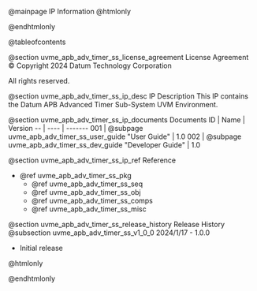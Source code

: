 @mainpage IP Information
@htmlonly
<div class="autonumbering">
@endhtmlonly


@tableofcontents


@section uvme_apb_adv_timer_ss_license_agreement License Agreement
© Copyright 2024 Datum Technology Corporation

All rights reserved.


@section uvme_apb_adv_timer_ss_ip_desc IP Description
This IP contains the Datum APB Advanced Timer Sub-System UVM Environment.



@section uvme_apb_adv_timer_ss_ip_documents Documents
ID | Name | Version
-- | ---- | -------
001 | @subpage uvme_apb_adv_timer_ss_user_guide "User Guide" | 1.0
002 | @subpage uvme_apb_adv_timer_ss_dev_guide "Developer Guide" | 1.0


@section uvme_apb_adv_timer_ss_ip_ref Reference
 * @ref uvme_apb_adv_timer_ss_pkg
   * @ref uvme_apb_adv_timer_ss_seq
   * @ref uvme_apb_adv_timer_ss_obj
   * @ref uvme_apb_adv_timer_ss_comps
   * @ref uvme_apb_adv_timer_ss_misc


@section uvme_apb_adv_timer_ss_release_history Release History
@subsection uvme_apb_adv_timer_ss_v1_0_0 2024/1/17 - 1.0.0
- Initial release


@htmlonly
</div>
@endhtmlonly
